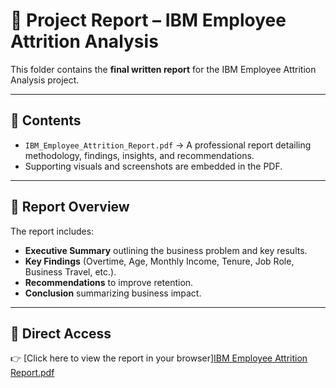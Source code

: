 # 📄 Project Report – IBM Employee Attrition Analysis

This folder contains the **final written report** for the IBM Employee Attrition Analysis project.  

---

## 📑 Contents
- `IBM_Employee_Attrition_Report.pdf` → A professional report detailing methodology, findings, insights, and recommendations.  
- Supporting visuals and screenshots are embedded in the PDF.  

---

## 📝 Report Overview
The report includes:  
- **Executive Summary** outlining the business problem and key results.  
- **Key Findings** (Overtime, Age, Monthly Income, Tenure, Job Role, Business Travel, etc.).  
- **Recommendations** to improve retention.  
- **Conclusion** summarizing business impact.  

---

## 🔗 Direct Access
👉 [Click here to view the report in your browser][IBM Employee Attrition Report.pdf](https://drive.google.com/file/d/1PNRpTs9WFGL7YzF0j3_FImtwzu9291W7/view?usp=drive_link
)
